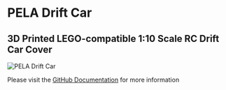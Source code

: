 # PELA Drift Car
## 3D Printed LEGO-compatible 1:10 Scale RC Drift Car Cover

![PELA Drift Car](docs/PELA-drift-car.png)

Please visit the [GitHub Documentation](https://github.com/LEGO-Prototypes/PELA-drift-car/blob/master/docs/README.md) for more information
